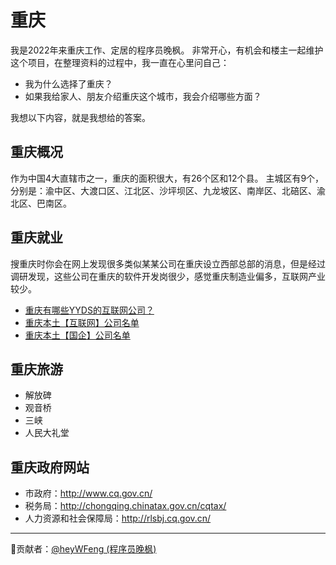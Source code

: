 # 重庆

我是2022年来重庆工作、定居的程序员晚枫。
非常开心，有机会和楼主一起维护这个项目，在整理资料的过程中，我一直在心里问自己：

- 我为什么选择了重庆？
- 如果我给家人、朋友介绍重庆这个城市，我会介绍哪些方面？

我想以下内容，就是我想给的答案。

## 重庆概况
作为中国4大直辖市之一，重庆的面积很大，有26个区和12个县。
主城区有9个，分别是：渝中区、大渡口区、江北区、沙坪坝区、九龙坡区、南岸区、北碚区、渝北区、巴南区。

## 重庆就业
搜重庆时你会在网上发现很多类似某某公司在重庆设立西部总部的消息，但是经过调研发现，这些公司在重庆的软件开发岗很少，感觉重庆制造业偏多，互联网产业较少。
- [重庆有哪些YYDS的互联网公司？](https://www.bilibili.com/video/BV1uT4y1i7J8)
- [重庆本土【互联网】公司名单](https://www.xiaohongshu.com/discovery/item/6245ca360000000021035996?share_from_user_hidden=true&xhsshare=CopyLink&appuid=611dcb820000000001014aca&apptime=1648778845)
- [重庆本土【国企】公司名单](https://www.xiaohongshu.com/discovery/item/624650ba000000002103a050?share_from_user_hidden=true&xhsshare=CopyLink&appuid=611dcb820000000001014aca&apptime=1648778866)

## 重庆旅游
- 解放碑
- 观音桥
- 三峡
- 人民大礼堂

## 重庆政府网站
- 市政府：http://www.cq.gov.cn/
- 税务局：http://chongqing.chinatax.gov.cn/cqtax/
- 人力资源和社会保障局：http://rlsbj.cq.gov.cn/

--------

🤝贡献者：[@heyWFeng (程序员晚枫) ](https://github.com/heyWFeng)  

